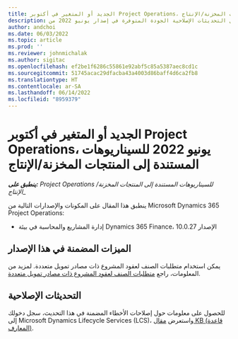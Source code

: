 ```yaml
---
title: الجديد أو المتغير في أكتوبر Project Operations، يونيو 2022 للسيناريوهات المستندة إلى المنتجات المخزنة/الإنتاج
description: يوفر هذا المقال معلومات حول التحديثات الإصلاحية الجودة المتوفرة في إصدار يونيو 2022 من Project Operations للسيناريوهات المستندة إلى المنتجات المخزنة/الإنتاج.
author: andchoi
ms.date: 06/03/2022
ms.topic: article
ms.prod: ''
ms.reviewer: johnmichalak
ms.author: sigitac
ms.openlocfilehash: ef2be1f6286c55861e92abf5c85a5387aec8cd1c
ms.sourcegitcommit: 51745acac29dfacba43a4003d86baff4d6ca2fb8
ms.translationtype: HT
ms.contentlocale: ar-SA
ms.lasthandoff: 06/14/2022
ms.locfileid: "8959379"
---
```

# <a name="whats-new-or-changed-in-project-operations-june-2022-for-stockedproduction-based-scenarios"></a>الجديد أو المتغير في أكتوبر Project Operations، يونيو 2022 للسيناريوهات المستندة إلى المنتجات المخزنة/الإنتاج

_**ينطبق على:** Project Operations للسيناريوهات المستندة إلى المنتجات المخزنة/الإنتاج__

ينطبق هذا المقال على المكونات والإصدارات التالية من Microsoft Dynamics 365 Project Operations:

- إدارة المشاريع والمحاسبة في بيئة Dynamics 365 Finance، الإصدار 10.0.27

## <a name="features-included-in-this-release"></a>الميزات المضمنة في هذا الإصدار

يمكن استخدام متطلبات الصنف لعقود المشروع ذات مصادر تمويل متعددة. لمزيد من المعلومات، راجع [متطلبات الصنف لعقود المشروع ذات مصادر تمويل متعددة](/multiple-funding-sources-item-req.md).

## <a name="quality-updates"></a>التحديثات الإصلاحية

للحصول على معلومات حول إصلاحات الأخطاء المضمنة في هذا التحديث، سجل دخولك إلى Microsoft Dynamics Lifecycle Services (LCS)، واستعرض [مقال KB (قاعدة المعارف)](https://fix.lcs.dynamics.com/Issue/Details?bugId=673271).

